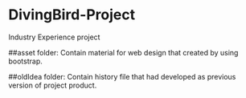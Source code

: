 # DivingBird-Project
Industry Experience project

##asset folder:
  Contain material for web design that created by using bootstrap.
 
##oldIdea folder:
  Contain history file that had developed as previous version of project product.
  
